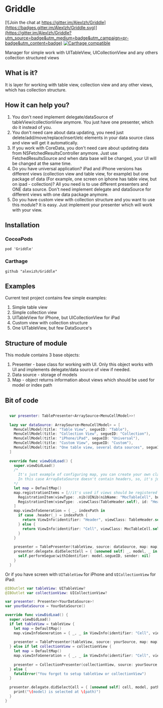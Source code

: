 # Griddle

[![Join the chat at https://gitter.im/AlexIzh/Griddle](https://badges.gitter.im/AlexIzh/Griddle.svg)](https://gitter.im/AlexIzh/Griddle?utm_source=badge&utm_medium=badge&utm_campaign=pr-badge&utm_content=badge)
[![Carthage compatible](https://img.shields.io/badge/Carthage-compatible-4BC51D.svg?style=flat)](https://github.com/Carthage/Carthage)

Manager for simple work with UITableView, UICollectionView and any others collection structured views

## What is it?
It is layer for working with table view, collection view and any other views, which has collection structure.

## How it can help you?
1. You don't need implement delegate/dataSource of tableView/collectionView anymore. You just have one presenter, which do it instead of you.
2. You don't need care about data updating, you need just delete/add/move/replace/insert/etc elements in your data source class and view will get it automatically.
3. If you work with CoreData, you don't need care about updating data from NSFetchedResultsController anymore. Just use FetchedResultsSource and when data base will be changed, your UI will be changed at the same time.
4. Do you have universal application? iPad and iPhone versions has different views (collection view and table view, for example) but one package of data (For example, one screen on iphone has table view, but on ipad - collection)? All you need is to use different presenters and ONE data source. Don't need implement delegate and dataSource for different views with one data package anymore.
5. Do you have custom view with collection structure and you want to use this module? It is easy. Just implement your presenter which will work with your view.

## Installation
### CocoaPods
```
pod 'Griddle'
```
### Carthage
```
github "alexizh/Griddle"
```
## Examples
Current test project contains few simple examples:
1. Simple table view
2. Simple collection view
3. UITableView for iPhone, but UICollectionView for iPad
4. Custom view with collection structure
5. One UITableView, but few DataSource's

## Structure of module
This module contains 3 base objects:
1. Presenter - base class for working with UI. Only this object works with UI and implements delegate/data source of view if needed.
2. Data source - storage of models
3. Map - object returns information about views which should be used for model or index path

## Bit of code

```swift

  var presenter: TablePresenter<ArraySource<MenuCellModel>>!
  
  lazy var dataSource: ArraySource<MenuCellModel> = [
    MenuCellModel(title: "Table View", segueID: "Table"),
    MenuCellModel(title: "Collection View", segueID: "Collection"),
    MenuCellModel(title: "iPhone/iPad", segueID: "Universal"),
    MenuCellModel(title: "Custom View", segueID: "Custom"),
    MenuCellModel(title: "One table view, several data sources", segueID: "Segment")
  ]
  
  override func viewDidLoad() {
    super.viewDidLoad()
    /* 
      It's just example of configuring map, you can create your own class/struct of map with conforming `Map` protocol. 
      In this case ArrayDataSource doesn't contain headers, so, it's just example how it could be.
    */
    let map = DefaultMap()
    map.registrationItems = [//it's used if views should be registered in container(tableView, collectionView, etc), you should not use it if views are registered automatically (for example, if you create tableView in xib)
      RegistrationItem(viewType: .nib(UINib(nibName: "MocTableCell", bundle: nil)), id: "Cell"),
      RegistrationItem(viewType: .viewClass(TableHeader.self), id: "Header", itemType: .header)
    ]
    map.viewInfoGeneration = { _, indexPath in
      if case .header(_) = indexPath {
        return ViewInfo(identifier: "Header", viewClass: TableHeader.self)
      } else {
        return ViewInfo(identifier: "Cell", viewClass: MocTableCell.self)
      }
    }
    
    presenter = TablePresenter(tableView, source: dataSource, map: map)
    presenter.delegate.didSelectCell = { [unowned self] _, model, _ in
      self.performSegue(withIdentifier: model.segueID, sender: nil)
    }
  }
  ```

Or if you have screen with `UITableView` for iPhone and `UICollectionView` for iPad:
```swift
@IBOutlet var tableView: UITableView?
@IBOutlet var collectionView: UICollectionView?

var presenter: Presenter<YourDataSource>!
var yourDataSource = YourDataSource()

override func viewDidLoad() {
  super.viewDidLoad()
  if let tableView = tableView {
    let map = DefaultMap()
    map.viewInfoGeneration = { _, _ in ViewInfo(identifier: "Cell", viewClass: MocTableCell.self) }
    
    presenter = TablePresenter(tableView, source: yourSource, map: map)
  } else if let collectionView = collectionView {
    let map = DefaultMap()
    map.viewInfoGeneration = { _, _ in ViewInfo(identifier: "Cell", viewClass: MocCollectionCell.self) }
    
    presenter = CollectionPresenter(collectionView, source: yourSource, map: map)
  } else {
    fatalError("You forgot to setup tableView or collectionView")
  }
  
  presenter.delegate.didSelectCell = { [unowned self] cell, model, path in
    print("\(model) is selected at \(path)")
  }
}
```
